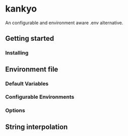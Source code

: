 # kankyo

An configurable and environment aware .env alternative.

## Getting started

### Installing

## Environment file

### Default Variables

### Configurable Environments

### Options

## String interpolation
